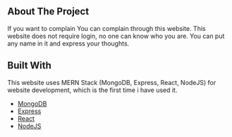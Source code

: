 ## About The Project
If you want to complain You can complain through this website. This website does not require login, no one can know who you are. You can put any name in it and express your thoughts.


## Built With

This website uses MERN Stack (MongoDB, Express, React, NodeJS) for website development, which is the first time i have used it.

* [MongoDB](https://www.mongodb.com/)
* [Express](https://expressjs.com/)
* [React](https://reactjs.org/)
* [NodeJS](https://nodejs.org/en/)

